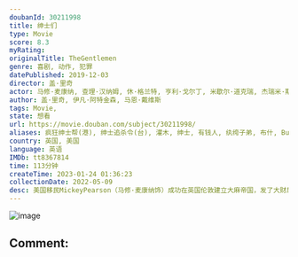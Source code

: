 ```yaml
---
doubanId: 30211998
title: 绅士们
type: Movie
score: 8.3
myRating: 
originalTitle: TheGentlemen
genre: 喜剧, 动作, 犯罪
datePublished: 2019-12-03
director: 盖·里奇
actor: 马修·麦康纳, 查理·汉纳姆, 休·格兰特, 亨利·戈尔丁, 米歇尔·道克瑞, 杰瑞米·斯特朗, 琳·勒内, 科林·法瑞尔, 汤姆·吴, 奇迪·阿朱福, 埃迪·马森, 杰森·王, 约翰·达格尔什, 乔丹·朗, 莉莉·弗雷泽, 小格什温·尤斯塔什, 萨缪尔·韦斯特, 杰拉丁·萨莫维尔, 可可·萨姆纳, 弗朗茨·德拉姆, 克里斯托弗·埃万格罗, 詹姆斯·沃伦, 汤姆·里斯哈里斯, 丹尼·格里芬, 马克斯·班内特, 尤金娜·库日敏娜, 布鲁斯·钟, 阿什利·马克圭尔, 乔治·阿斯普雷, 杰克·琼斯, 马文·坎贝尔, 莫里斯·李, 拉塞尔·巴洛格, 伊川东吾, 麦凯尔·戴维, undefined, 布莱特妮·阿什沃斯, 妮科尔·亨布拉, undefined, 盖·里奇, 塞尔哈特·梅汀, 巴奇·马龙
author: 盖·里奇, 伊凡·阿特金森, 马恩·戴维斯
tags: Movie, 
state: 想看
url: https://movie.douban.com/subject/30211998/
aliases: 疯狂绅士帮(港), 绅士追杀令(台), 灌木, 绅士, 有钱人, 纨绔子弟, 布什, Bush, Toff_Guys
country: 英国, 美国
language: 英语
IMDb: tt8367814
time: 113分钟
createTime: 2023-01-24 01:36:23
collectionDate: 2022-05-09
desc: 美国移民MickeyPearson（马修·麦康纳饰）成功在英国伦敦建立大麻帝国，发了大财后，他试图将资产转卖给一个美国富豪。然而风声走漏，一连串的阴谋及谎言开始从Mickey展开…私家侦探Flet...
---
```


![image](p2592646837.jpg)

Comment: 
---

